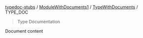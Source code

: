 [typedoc-stubs](README.md) / [ModuleWithDocuments1](ModuleWithDocuments1.md) / [TypeWithDocuments](ModuleWithDocuments1.TypeAlias.TypeWithDocuments.md) / TYPE\_DOC

> Type Documentation

Document content
